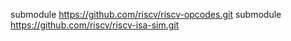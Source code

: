submodule https://github.com/riscv/riscv-opcodes.git
submodule https://github.com/riscv/riscv-isa-sim.git
